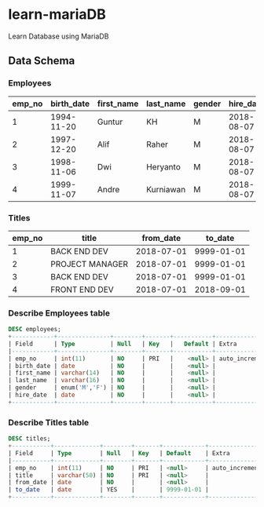 # learn-mariaDB

Learn Database using MariaDB

## Data Schema

### Employees

|   emp_no | birth_date   | first_name   | last_name   | gender   | hire_date   |
|----------|--------------|--------------|-------------|----------|-------------|
|        1 | 1994-11-20   | Guntur       | KH          | M        | 2018-08-07  |
|        2 | 1997-12-20   | Alif         | Raher       | M        | 2018-08-07  |
|        3 | 1998-11-06   | Dwi          | Heryanto    | M        | 2018-08-07  |
|        4 | 1999-11-07   | Andre        | Kurniawan   | M        | 2018-08-07  |

### Titles

|   emp_no | title           | from_date   | to_date    |
|----------|-----------------|-------------|------------|
|        1 | BACK END DEV    | 2018-07-01  | 9999-01-01 |
|        2 | PROJECT MANAGER | 2018-07-01  | 9999-01-01 |
|        3 | BACK END DEV    | 2018-07-01  | 9999-01-01 |
|        4 | FRONT END DEV   | 2018-07-01  | 2018-09-01 |

### Describe Employees table

```sql
DESC employees;
+------------+---------------+--------+-------+-----------+----------------+
| Field      | Type          | Null   | Key   |   Default | Extra          |
|------------+---------------+--------+-------+-----------+----------------|
| emp_no     | int(11)       | NO     | PRI   |    <null> | auto_increment |
| birth_date | date          | NO     |       |    <null> |                |
| first_name | varchar(14)   | NO     |       |    <null> |                |
| last_name  | varchar(16)   | NO     |       |    <null> |                |
| gender     | enum('M','F') | NO     |       |    <null> |                |
| hire_date  | date          | NO     |       |    <null> |                |
+------------+---------------+--------+-------+-----------+----------------+

```

### Describe Titles table

```sql
DESC titles;
+-----------+-------------+--------+-------+------------+----------------+
| Field     | Type        | Null   | Key   | Default    | Extra          |
|-----------+-------------+--------+-------+------------+----------------|
| emp_no    | int(11)     | NO     | PRI   | <null>     | auto_increment |
| title     | varchar(50) | NO     | PRI   | <null>     |                |
| from_date | date        | NO     |       | <null>     |                |
| to_date   | date        | YES    |       | 9999-01-01 |                |
+-----------+-------------+--------+-------+------------+----------------+

```